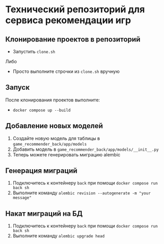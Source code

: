 # Технический репозиторий для сервиса рекомендации игр

## Клонирование проектов в репозиторий
- Запустить `clone.sh`

Либо 

- Просто выполните строчки из `clone.sh` вручную

## Запуск
После клонирования проектов выполните:
- `docker compose up --build` 

## Добавление новых моделей

1. Создайте новую модель для таблицы в `game_recommender_back/app/models`
2. Добавить модель в  `game_recommender_back/app/models/__init__.py`
3. Теперь можете генерировать миграцию alembic

## Генерация миграций

1. Подключитесь к контейнеру `back` при помощи `docker compose run back sh`
2. Выполните команду `alembic revision --autogenerate -m "your message"`

## Накат миграций на БД

1. Подключитесь к контейнеру `back` при помощи `docker compose run back sh`
2. Выполните команду `alembic upgrade head`
